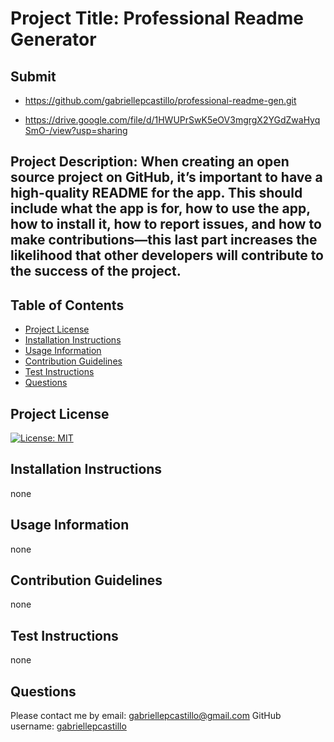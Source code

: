 
  # Project Title: Professional Readme Generator 
  ## Submit
  - https://github.com/gabriellepcastillo/professional-readme-gen.git
  
 -  https://drive.google.com/file/d/1HWUPrSwK5eOV3mgrgX2YGdZwaHyqSmO-/view?usp=sharing
 
  ## Project Description: When creating an open source project on GitHub, it’s important to have a high-quality README for the app. This should include what the app is for, how to use the app, how to install it, how to report issues, and how to make contributions—this last part increases the likelihood that other developers will contribute to the success of the project.
  ## Table of Contents
  - [Project License](#projectLicense)
  - [Installation Instructions](#projectInstallationInstructions)
  - [Usage Information](#projectUsageInformation)
  - [Contribution Guidelines](#projectContributionGuidelines)
  - [Test Instructions](#projectTestInstructions)
  - [Questions](#questions)

  ## Project License
  [![License: MIT](https://img.shields.io/badge/License-MIT-yellow.svg)](https://opensource.org/licenses/MIT)

  ## Installation Instructions
  none

  ## Usage Information
  none 

  ## Contribution Guidelines
  none 

  ## Test Instructions
  none 

  ## Questions
  Please contact me by email: gabriellepcastillo@gmail.com
  GitHub username: [gabriellepcastillo](http://github.com/gabriellepcastillo)
  
  
